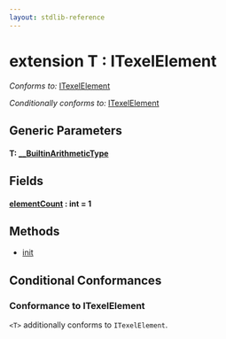 ```yaml
---
layout: stdlib-reference
---
```


# extension T : ITexelElement

*Conforms to:* [ITexelElement](../../interfaces/itexelelement-016/index)

*Conditionally conforms to:* [ITexelElement](../../interfaces/itexelelement-016/index)

## Generic Parameters

####  <a id="typeparam-T"></a>T: [\_\_BuiltinArithmeticType](../../interfaces/0_builtinarithmetictype-029j/index)

## Fields

####  <a id="decl-elementCount"></a>[elementCount](elementcount-7) : int = 1

## Methods

* [init](init)

## Conditional Conformances

### Conformance to ITexelElement
`<T>` additionally conforms to `ITexelElement`.

<!-- RTD-TOC-START
```{toctree}
:titlesonly:
:hidden:

Element <element-0>
elementCount <elementcount-7>
init <init>
```
RTD-TOC-END -->
